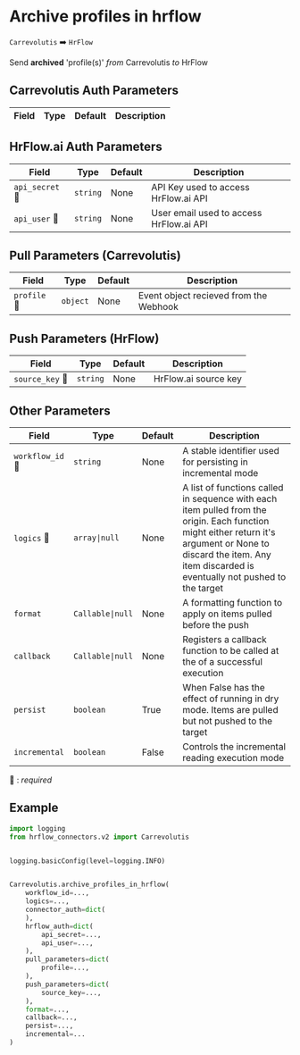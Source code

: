 # Archive profiles in hrflow
`Carrevolutis` :arrow_right: `HrFlow`

Send **archived** 'profile(s)' _from_ Carrevolutis _to_ HrFlow



## Carrevolutis Auth Parameters

| Field | Type | Default | Description |
| ----- | ---- | ------- | ----------- |

## HrFlow.ai Auth Parameters

| Field | Type | Default | Description |
| ----- | ---- | ------- | ----------- |
| `api_secret` :red_circle: | `string` | None | API Key used to access HrFlow.ai API |
| `api_user` :red_circle: | `string` | None | User email used to access HrFlow.ai API |

## Pull Parameters (Carrevolutis)

| Field | Type | Default | Description |
| ----- | ---- | ------- | ----------- |
| `profile` :red_circle: | `object` | None | Event object recieved from the Webhook |

## Push Parameters (HrFlow)

| Field | Type | Default | Description |
| ----- | ---- | ------- | ----------- |
| `source_key` :red_circle: | `string` | None | HrFlow.ai source key |

## Other Parameters

| Field | Type | Default | Description |
| ----- | ---- | ------- | ----------- |
| `workflow_id` :red_circle: | `string` | None | A stable identifier used for persisting in incremental mode |
| `logics` :red_circle: | `array\|null` | None | A list of functions called in sequence with each item pulled from the origin. Each function might either return it's argument or None to discard the item. Any item discarded is eventually not pushed to the target |
| `format`  | `Callable\|null` | None | A formatting function to apply on items pulled before the push |
| `callback`  | `Callable\|null` | None | Registers a callback function to be called at the of a successful execution |
| `persist`  | `boolean` | True | When False has the effect of running in dry mode. Items are pulled but not pushed to the target |
| `incremental`  | `boolean` | False | Controls the incremental reading execution mode |

:red_circle: : *required*

## Example

```python
import logging
from hrflow_connectors.v2 import Carrevolutis


logging.basicConfig(level=logging.INFO)


Carrevolutis.archive_profiles_in_hrflow(
    workflow_id=...,
    logics=...,
    connector_auth=dict(
    ),
    hrflow_auth=dict(
        api_secret=...,
        api_user=...,
    ),
    pull_parameters=dict(
        profile=...,
    ),
    push_parameters=dict(
        source_key=...,
    ),
    format=...,
    callback=...,
    persist=...,
    incremental=...
)
```